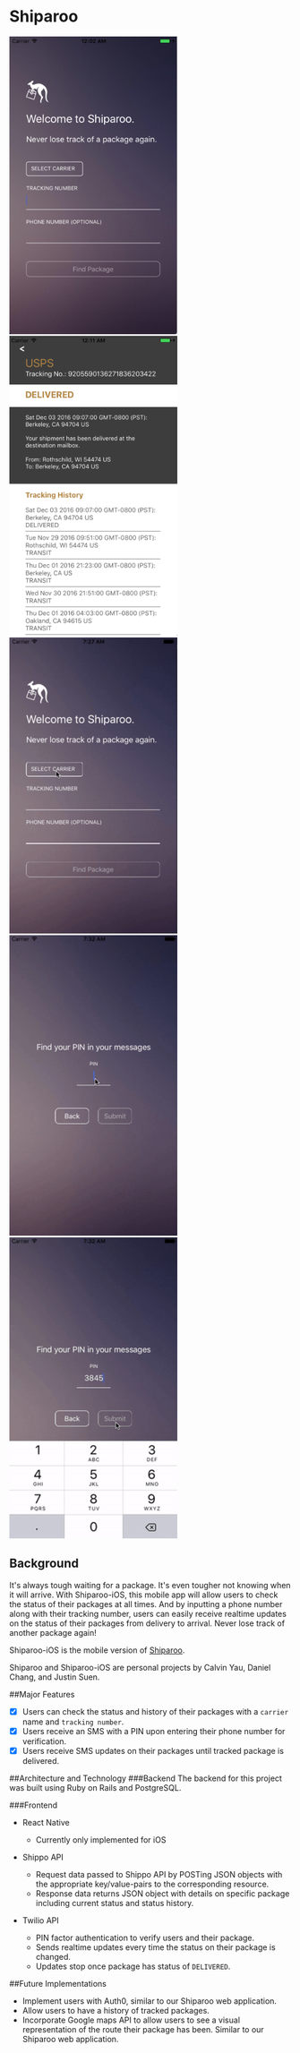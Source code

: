 # Shiparoo

<img src="https://github.com/justinsuen/shiparoo-ios/blob/master/docs/form.png" width="300">
<img src="https://github.com/justinsuen/shiparoo-ios/blob/master/docs/show.png" width="300">

<img src="./docs/track_num.gif" width="300">
<img src="./docs/pin.gif" width="300">
<img src="./docs/details.gif" width="300">

## Background

It's always tough waiting for a package. It's even tougher not knowing when it will arrive. With Shiparoo-iOS, this mobile app will allow users to check the status of their packages at all times. And by inputting a phone number along with their tracking number, users can easily receive realtime updates on the status of their packages from delivery to arrival. Never lose track of another package again!

Shiparoo-iOS is the mobile version of [Shiparoo](https://github.com/DanielLChang/Shiparoo).

Shiparoo and Shiparoo-iOS are personal projects by Calvin Yau, Daniel Chang, and Justin Suen.

##Major Features
- [x] Users can check the status and history of their packages with a `carrier` name and `tracking number`.
- [x] Users receive an SMS with a PIN upon entering their phone number for verification.
- [x] Users receive SMS updates on their packages until tracked package is delivered.

##Architecture and Technology
###Backend
The backend for this project was built using Ruby on Rails and PostgreSQL.

###Frontend
- React Native
  - Currently only implemented for iOS

- Shippo API
  - Request data passed to Shippo API by POSTing JSON objects with the appropriate key/value-pairs to the corresponding resource.
  - Response data returns JSON object with details on specific package including current status and status history.

- Twilio API
  - PIN factor authentication to verify users and their package.
  - Sends realtime updates every time the status on their package is changed.
  - Updates stop once package has status of `DELIVERED`.

##Future Implementations
- Implement users with Auth0, similar to our Shiparoo web application.
- Allow users to have a history of tracked packages.
- Incorporate Google maps API to allow users to see a visual representation of the route their package has been. Similar to our Shiparoo web application.
